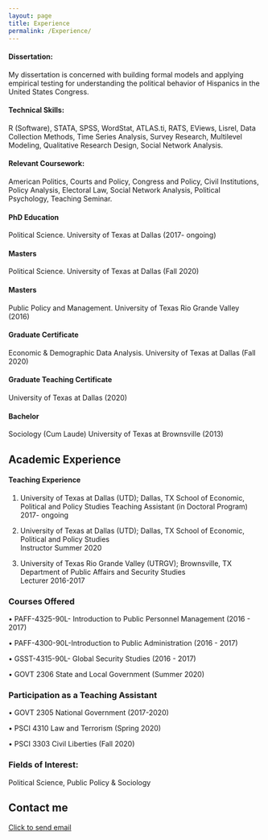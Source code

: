 ```yaml
---
layout: page
title: Experience
permalink: /Experience/
---
```

#### Dissertation: 
My dissertation is concerned with building formal models and applying empirical testing for understanding the political behavior of Hispanics in the United States Congress.

#### Technical Skills: 
R (Software), STATA, SPSS, WordStat, ATLAS.ti, RATS, EViews, Lisrel, Data Collection Methods, Time Series Analysis, Survey Research, Multilevel Modeling, Qualitative Research Design, Social Network Analysis.  

#### Relevant Coursework:
American Politics, Courts and Policy, Congress and Policy, Civil Institutions, Policy Analysis, Electoral Law, Social Network Analysis, Political Psychology, Teaching Seminar. 


#### PhD Education
Political Science. University of Texas at Dallas (2017- ongoing)

#### Masters
Political Science. University of Texas at Dallas (Fall 2020)

#### Masters 
Public Policy and Management. University of Texas Rio Grande Valley (2016)

#### Graduate Certificate
Economic & Demographic Data Analysis. University of Texas at Dallas (Fall 2020)

#### Graduate Teaching Certificate
University of Texas at Dallas (2020)

#### Bachelor
Sociology (Cum Laude) University of Texas at Brownsville (2013)

## Academic Experience
#### Teaching Experience 
 
1. University of Texas at Dallas (UTD); Dallas, TX School of Economic, Political and Policy Studies
Teaching Assistant (in Doctoral Program)                2017- ongoing 
 
2. University of Texas at Dallas (UTD); Dallas, TX School of Economic, Political and Policy Studies          
Instructor         Summer 2020 
 
3. University of Texas Rio Grande Valley (UTRGV); Brownsville, TX Department of Public Affairs and Security Studies  
Lecturer         2016-2017 
 
 
### Courses Offered   

• PAFF-4325-90L- Introduction to Public Personnel Management (2016 - 2017) 

• PAFF-4300-90L-Introduction to Public Administration        (2016 - 2017) 

• GSST-4315-90L- Global Security Studies                     (2016 - 2017) 

• GOVT 2306 State and Local Government                       (Summer 2020) 


### Participation as a Teaching Assistant

• GOVT 2305 National Government             (2017-2020)

• PSCI   4310  Law and Terrorism           (Spring 2020) 

• PSCI   3303 Civil Liberties              (Fall 2020) 

### Fields of Interest:
Political Science, Public Policy & Sociology


## Contact me

[Click to send email](mailto:cxg172030@utdallas.edu)
